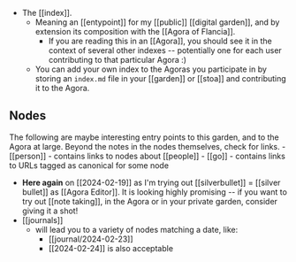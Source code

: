 - The [[index]].
  - Meaning an [[entypoint]] for my [[public]] [[digital garden]], and by extension its composition with the [[Agora of Flancia]].
    - If you are reading this in an [[Agora]], you should see it in the context of several other indexes -- potentially one for each user contributing to that particular Agora :)
  - You can add your own index to the Agoras you participate in by storing an `index.md` file in your [[garden]] or [[stoa]] and contributing it to the Agora.
  
## Nodes
The following are maybe interesting entry points to this garden, and to the Agora at large. Beyond the notes in the nodes themselves, check for links.
    - [[person]]
      - contains links to nodes about [[people]]
    - [[go]]
      - contains links to URLs tagged as canonical for some node
- **Here again** on [[2024-02-19]] as I'm trying out [[silverbullet]] = [[silver bullet]] as [[Agora Editor]]. It is looking highly promising -- if you want to try out [[note taking]], in the Agora or in your private garden, consider giving it a shot!
- [[journals]]
  - will lead you to a variety of nodes matching a date, like:
    - [[journal/2024-02-23]]
    - [[2024-02-24]] is also acceptable